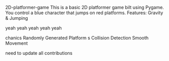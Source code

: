 

 2D-platformer-game
This is a basic 2D platformer game 
bilt using Pygame. You control a blue 
character that jumps on red platforms.
Features: Gravity &amp;
Jumping






yeah yeah yeah yeah yeah

chanics Randomly Generated Platform
s Collision Detection  Smooth Movement


need to update all contributions 

 